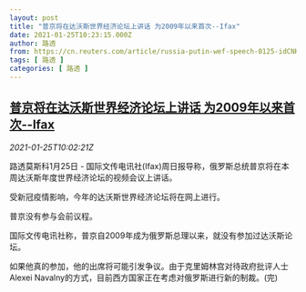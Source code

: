 ```yaml
---
layout: post
title: "普京将在达沃斯世界经济论坛上讲话 为2009年以来首次--Ifax"
date: 2021-01-25T10:23:15.000Z
author: 路透
from: https://cn.reuters.com/article/russia-putin-wef-speech-0125-idCNKBS29U0YT
tags: [ 路透 ]
categories: [ 路透 ]
---
```

<!--1611570195000-->
[普京将在达沃斯世界经济论坛上讲话 为2009年以来首次--Ifax](https://cn.reuters.com/article/russia-putin-wef-speech-0125-idCNKBS29U0YT)
------

<div>
<div><i>2021-01-25T10:02:21Z</i></div><p>路透莫斯科1月25日 - 国际文传电讯社(Ifax)周日报导称，俄罗斯总统普京将在本周达沃斯年度世界经济论坛的视频会议上讲话。</p><p>受新冠疫情影响，今年的达沃斯世界经济论坛将在网上进行。</p><p>普京没有参与会前议程。</p><p>国际文传电讯社称，普京自2009年成为俄罗斯总理以来，就没有参加过达沃斯论坛。</p><p>如果他真的参加，他的出席将可能引发争议。由于克里姆林宫对待政府批评人士Alexei Navalny的方式，目前西方国家正在考虑对俄罗斯进行新的制裁。(完)</p>
</div>
